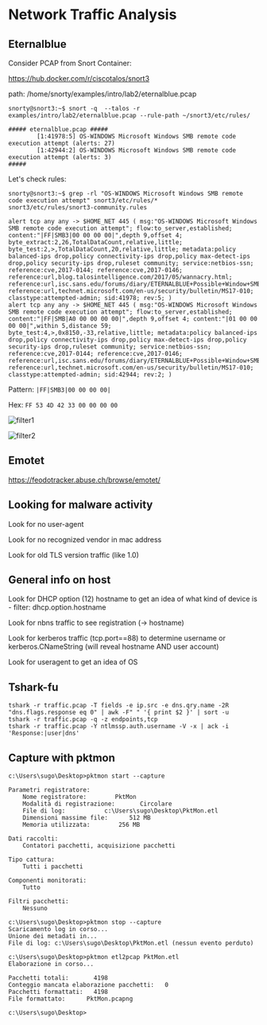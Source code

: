 # Network Traffic Analysis

## Eternalblue

Consider PCAP from Snort Container:

https://hub.docker.com/r/ciscotalos/snort3

path: /home/snorty/examples/intro/lab2/eternalblue.pcap

```
snorty@snort3:~$ snort -q  --talos -r examples/intro/lab2/eternalblue.pcap --rule-path ~/snort3/etc/rules/

##### eternalblue.pcap #####
        [1:41978:5] OS-WINDOWS Microsoft Windows SMB remote code execution attempt (alerts: 27)
        [1:42944:2] OS-WINDOWS Microsoft Windows SMB remote code execution attempt (alerts: 3)
#####
```

Let's check rules:

```
snorty@snort3:~$ grep -rl "OS-WINDOWS Microsoft Windows SMB remote code execution attempt" snort3/etc/rules/*
snort3/etc/rules/snort3-community.rules
```

```
alert tcp any any -> $HOME_NET 445 ( msg:"OS-WINDOWS Microsoft Windows SMB remote code execution attempt"; flow:to_server,established; content:"|FF|SMB3|00 00 00 00|",depth 9,offset 4; byte_extract:2,26,TotalDataCount,relative,little; byte_test:2,>,TotalDataCount,20,relative,little; metadata:policy balanced-ips drop,policy connectivity-ips drop,policy max-detect-ips drop,policy security-ips drop,ruleset community; service:netbios-ssn; reference:cve,2017-0144; reference:cve,2017-0146; reference:url,blog.talosintelligence.com/2017/05/wannacry.html; reference:url,isc.sans.edu/forums/diary/ETERNALBLUE+Possible+Window+SMB+Buffer+Overflow+0Day/22304/; reference:url,technet.microsoft.com/en-us/security/bulletin/MS17-010; classtype:attempted-admin; sid:41978; rev:5; )
alert tcp any any -> $HOME_NET 445 ( msg:"OS-WINDOWS Microsoft Windows SMB remote code execution attempt"; flow:to_server,established; content:"|FF|SMB|A0 00 00 00 00|",depth 9,offset 4; content:"|01 00 00 00 00|",within 5,distance 59; byte_test:4,>,0x8150,-33,relative,little; metadata:policy balanced-ips drop,policy connectivity-ips drop,policy max-detect-ips drop,policy security-ips drop,ruleset community; service:netbios-ssn; reference:cve,2017-0144; reference:cve,2017-0146; reference:url,isc.sans.edu/forums/diary/ETERNALBLUE+Possible+Window+SMB+Buffer+Overflow+0Day/22304/; reference:url,technet.microsoft.com/en-us/security/bulletin/MS17-010; classtype:attempted-admin; sid:42944; rev:2; )
```

Pattern: `|FF|SMB3|00 00 00 00|`

Hex: `FF 53 4D 42 33 00 00 00 00`

![filter1](https://user-images.githubusercontent.com/42389836/163867724-1604691d-4bff-46b8-a6df-f76241ee814a.JPG)


![filter2](https://user-images.githubusercontent.com/42389836/163867765-529c8bf4-6a7e-4bca-86ea-598cb189d7b0.JPG)

## Emotet

https://feodotracker.abuse.ch/browse/emotet/

## Looking for malware activity

Look for no user-agent

Look for no recognized vendor in mac address

Look for old TLS version traffic (like 1.0)

## General info on host

Look for DHCP option (12) hostname to get an idea of what kind of device is - filter: dhcp.option.hostname

Look for nbns traffic to see registration (-> hostname)

Look for kerberos traffic (tcp.port==88) to determine username or kerberos.CNameString (will reveal hostname AND user account)

Look for useragent to get an idea of OS

## Tshark-fu

```
tshark -r traffic.pcap -T fields -e ip.src -e dns.qry.name -2R "dns.flags.response eq 0" | awk -F" " '{ print $2 }' | sort -u
tshark -r traffic.pcap -q -z endpoints,tcp
tshark -r traffic.pcap -Y ntlmssp.auth.username -V -x | ack -i 'Response:|user|dns'
```

## Capture with pktmon

```
c:\Users\sugo\Desktop>pktmon start --capture

Parametri registratore:
    Nome registratore:        PktMon
    Modalità di registrazione:       Circolare
    File di log:           c:\Users\sugo\Desktop\PktMon.etl
    Dimensioni massime file:      512 MB
    Memoria utilizzata:        256 MB

Dati raccolti:
    Contatori pacchetti, acquisizione pacchetti

Tipo cattura:
    Tutti i pacchetti

Componenti monitorati:
    Tutto

Filtri pacchetti:
    Nessuno
```

```
c:\Users\sugo\Desktop>pktmon stop --capture
Scaricamento log in corso...
Unione dei metadati in...
File di log: c:\Users\sugo\Desktop\PktMon.etl (nessun evento perduto)
```

```
c:\Users\sugo\Desktop>pktmon etl2pcap PktMon.etl
Elaborazione in corso...

Pacchetti totali:       4198
Conteggio mancata elaborazione pacchetti:   0
Pacchetti formattati:   4198
File formattato:      PktMon.pcapng

c:\Users\sugo\Desktop>
```

